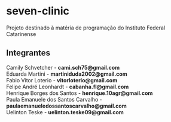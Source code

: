 # seven-clinic
Projeto destinado à matéria de programação do Instituto Federal Catarinense

## Integrantes
Camily Schvetcher - __cami.sch75@gmail.com__  
Eduarda Martini - __martiniduda2002@gmail.com__  
Fabio Vitor Loterio - __vitorloterio@gmail.com__  
Felipe André Leonhardt - __cabanha.fl@gmail.com__  
Henrique Borges dos Santos - __henrique.10agr@gmail.com__  
Paula Emanuele dos Santos Carvalho - __paulaemanueledossantoscarvalho@gmail.com__  
Uelinton Teske - __uelinton.teske09@gmail.com__



